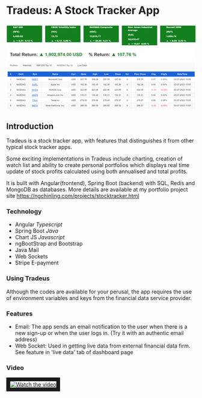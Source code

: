 # Tradeus: A Stock Tracker App

![alt text](stocktracker/src/assets/static/images/dashboard.png)


## Introduction
Tradeus is a stock tracker app, with features that distinguishes it from other typical stock tracker apps.

Some exciting implementations in Tradeus include charting, creation of watch list and ability to create personal portfolios which displays real time update of stock profits calculated using both annualised and total profits. 

It is built with Angular(frontend), Spring Boot (backend) with SQL, Redis and MongoDB as databases. More details are available at my portfolio project site https://ngchinling.com/projects/stocktracker.html

### Technology
- Angular *Typescript*
- Spring Boot *Java*
- Chart JS *Javascript*
- ngBootStrap and Bootstrap 
- Java Mail
- Web Sockets
- Stripe E-payment

### Using Tradeus
Although the codes are available for your perusal, the app requires the use of environment variables and keys from the financial data service provider. 

### Features
- Email: The app sends an email notification to the user when there is a new  sign-up or when the user logs in. (Try it with an authentic email address)
- Web Socket: Used in getting live data from external financial data firm. See feature in 'live data' tab of dashboard page

### Video
<a href="http://www.youtube.com/watch?feature=player_embedded&v=NDwvP1sPaD0" target="_blank">
 <img src="http://img.youtube.com/vi/NDwvP1sPaD0/mqdefault.jpg" alt="Watch the video" width="600" height="400" border="10" />
</a>
